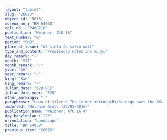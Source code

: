 ```yaml
---
layout: "tablet"
slug: "26623"
object_id: "5615"
museum_no_: "BM 64038"
cdli_no_: "P480210"
publication: "Weidner, AfO 16"
text_number: "8"
period: "ENB"
place_of_issue: "Al-ṣibtu-ša-šākin-māti"
type_and_content: "Promissory notes ina muẖẖi"
day_remark: "-"
month: "VII"
month_remark: "-"
year: "20"
year_remark: "-"
king: "Kan"
king_remark: "-"
julian_date: "628 BCE"
julian_date_year: "628"
other_markings: "-"
paraphrase: "Loan of silver: The farmer <strong>B</strong> owes the &Scaron;ama&scaron; Temple 3 shekels of silver. <strong>B</strong> shall deliver according to the rural purchase price (<em>mahīri &scaron;a ṣēri</em>) in Addar (XII) in the town Galhē. If he fails to do so, the debt will bear an interest of 1;1 kor (216 l) per 3 kor (540 l) of barley belonging to the &Scaron;ama&scaron; Temple. 3 witnesses (&Scaron;a-Nab&ucirc;-&scaron;ū, village manager of the governor [<em>rab ālāni &scaron;a &scaron;ākin māti</em>]; &Scaron;arrukāya, village manager of the new cohort [<em>rab ālāni &scaron;a kiṣri e&scaron;&scaron;i</em>]; Marilihiˀ, <em>&scaron;a-rē&scaron;i</em>) and the scribe.<br /> &nbsp;<br /> <strong>B</strong> = Kalbāya, <em>ikkaru</em> (farmer); Scribe = Marduk-zēru-ibni, <em>ṭup&scaron;arru &scaron;a &scaron;ākin māti</em> (scribe of the governor)<br /> &nbsp;<br /> &nbsp;"
imported: "Melanie Gross (26/05/2016)"
publication_name: "Weidner, AfO 16 8"
day_babylonian_: "23"
orientation: "Landscape"
title: "BM 64038"
previous_item: "26626"
---
```

